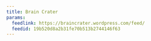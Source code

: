 ```yaml
---
title: Brain Crater
params:
  feedlink: https://braincrater.wordpress.com/feed/
  feedid: 19b520d8a2b31fe70b513b2744146f63
---
```

